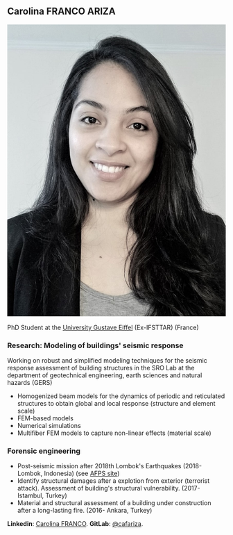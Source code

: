 ## Carolina FRANCO ARIZA

![Image](Photo.jpeg)


PhD Student at the [University Gustave Eiffel](https://www.univ-gustave-eiffel.fr/) (Ex-IFSTTAR) (France)


### Research: Modeling of buildings' seismic response
Working on robust and simplified modeling techniques for the seismic response assessment of building structures in the SRO Lab at the department of geotechnical engineering, earth sciences and natural hazards (GERS)
- Homogenized beam models for the dynamics of periodic and reticulated structures to obtain global and local response (structure and element scale)
- FEM-based models
- Numerical simulations
- Multifiber FEM models to capture non-linear effects (material scale)

### Forensic engineering
- Post-seismic mission after 2018th Lombok's Earthquakes (2018-Lombok, Indonesia) (see [AFPS site](http://www.afps-seisme.org/ACTIVITES/Missions-post-sismiques/2018-Lombok))
- Identify structural damages after a explotion from exterior (terrorist attack). Assessment of building's structural vulnerability. (2017- Istambul, Turkey) 
- Material and structural assessment of a building under construction after a long-lasting fire. (2016- Ankara, Turkey)

**Linkedin**: [Carolina FRANCO](https://www.linkedin.com/in/cafariza/).
**GitLab**: [@cafariza](https://gitlab.com/cafariza).
